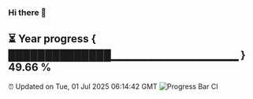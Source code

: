 ### Hi there 👋
⏳ Year progress { ██████████████▁▁▁▁▁▁▁▁▁▁▁▁▁▁▁▁ } 49.66 %
---
⏰ Updated on Tue, 01 Jul 2025 06:14:42 GMT
![Progress Bar CI](https://github.com/Moyi321/Moyi321/workflows/Progress%20Bar%20CI/badge.svg)
